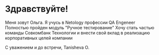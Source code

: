 # Здравствуйте!
Меня зовут Ольга.
Я учусь в Netology профессии QA Engeneer
Полностью пройден модуль "Ручное тестирование"
Хочу стать частью команды Совкомбанк Технологии и внести свой вклад в реализацию
корпоративных целей компании

С уважением и до встречи, Tanisheva O.
